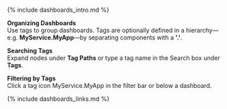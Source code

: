 {% include dashboards_intro.md %}

**Organizing Dashboards**<br/>
Use tags to group dashboards. Tags are optionally defined in a hierarchy&mdash;e.g. **MyService.MyApp**&mdash;by separating components with a **'.'**.

**Searching Tags**<br/>
Expand nodes under **Tag Paths** or type a tag name in the Search box under **Tags**. 

**Filtering by Tags**<br/>
Click a tag icon <span class="v-align wf-tag-component item label label-default"><span class="tag-container v-align"><i class="fa fa-tag"></i>MyService.MyApp</span></span> in the filter bar or below a dashboard.

{% include dashboards_links.md %}
